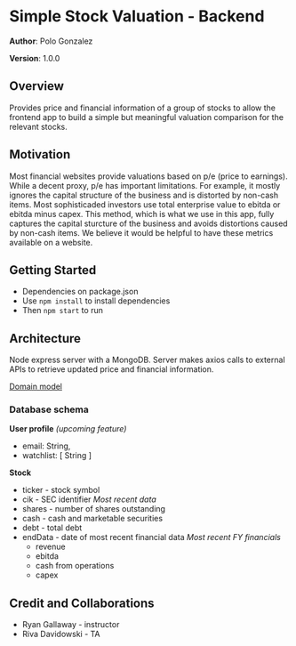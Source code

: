 # Simple Stock Valuation - Backend

**Author**: Polo Gonzalez

**Version**: 1.0.0

## Overview
Provides price and financial information of a group of stocks to allow the frontend app to build a simple but meaningful valuation comparison for the relevant stocks.

## Motivation
Most financial websites provide valuations based on p/e (price to earnings).  While a decent proxy, p/e has important limitations.  For example, it mostly ignores the capital structure of the business and is distorted by non-cash items.  Most sophisticaded investors use total enterprise value to ebitda or ebitda minus capex.  This method, which is what we use in this app, fully captures the capital sturcture of the business and avoids distortions caused by non-cash items.  We believe it would be helpful to have these metrics available on a website.

## Getting Started
- Dependencies on package.json
- Use `npm install` to install dependencies
- Then `npm start` to run

## Architecture
Node express server with a MongoDB. Server makes axios calls to external APIs to retrieve updated price and financial information.

[Domain model](./domainModel.jpg)

### Database schema

**User profile**  *(upcoming feature)*
- email: String,
- watchlist: [ String ]

**Stock**
- ticker - stock symbol
- cik - SEC identifier
*Most recent data*
- shares - number of shares outstanding
- cash - cash and marketable securities
- debt - total debt
- endData - date of most recent financial data
*Most recent FY financials*
  - revenue
  - ebitda
  - cash from operations
  - capex

## Credit and Collaborations
- Ryan Gallaway - instructor
- Riva Davidowski - TA
